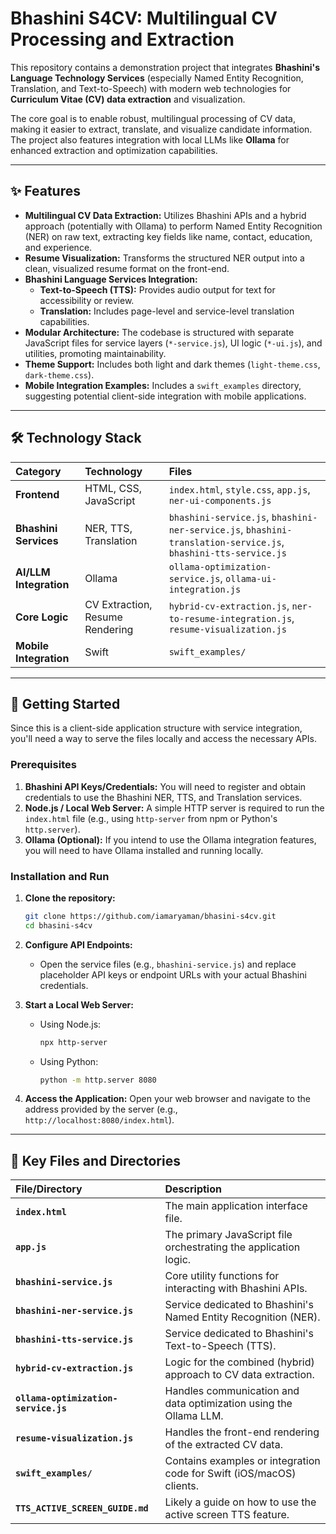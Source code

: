 # Bhashini S4CV: Multilingual CV Processing and Extraction

This repository contains a demonstration project that integrates **Bhashini's Language Technology Services** (especially Named Entity Recognition, Translation, and Text-to-Speech) with modern web technologies for **Curriculum Vitae (CV) data extraction** and visualization.

The core goal is to enable robust, multilingual processing of CV data, making it easier to extract, translate, and visualize candidate information. The project also features integration with local LLMs like **Ollama** for enhanced extraction and optimization capabilities.

-----

## ✨ Features

  * **Multilingual CV Data Extraction:** Utilizes Bhashini APIs and a hybrid approach (potentially with Ollama) to perform Named Entity Recognition (NER) on raw text, extracting key fields like name, contact, education, and experience.
  * **Resume Visualization:** Transforms the structured NER output into a clean, visualized resume format on the front-end.
  * **Bhashini Language Services Integration:**
      * **Text-to-Speech (TTS):** Provides audio output for text for accessibility or review.
      * **Translation:** Includes page-level and service-level translation capabilities.
  * **Modular Architecture:** The codebase is structured with separate JavaScript files for service layers (`*-service.js`), UI logic (`*-ui.js`), and utilities, promoting maintainability.
  * **Theme Support:** Includes both light and dark themes (`light-theme.css`, `dark-theme.css`).
  * **Mobile Integration Examples:** Includes a `swift_examples` directory, suggesting potential client-side integration with mobile applications.

-----

## 🛠️ Technology Stack

| Category | Technology | Files |
| :--- | :--- | :--- |
| **Frontend** | HTML, CSS, JavaScript | `index.html`, `style.css`, `app.js`, `ner-ui-components.js` |
| **Bhashini Services** | NER, TTS, Translation | `bhashini-service.js`, `bhashini-ner-service.js`, `bhashini-translation-service.js`, `bhashini-tts-service.js` |
| **AI/LLM Integration** | Ollama | `ollama-optimization-service.js`, `ollama-ui-integration.js` |
| **Core Logic** | CV Extraction, Resume Rendering | `hybrid-cv-extraction.js`, `ner-to-resume-integration.js`, `resume-visualization.js` |
| **Mobile Integration** | Swift | `swift_examples/` |

-----

## 🚀 Getting Started

Since this is a client-side application structure with service integration, you'll need a way to serve the files locally and access the necessary APIs.

### Prerequisites

1.  **Bhashini API Keys/Credentials:** You will need to register and obtain credentials to use the Bhashini NER, TTS, and Translation services.
2.  **Node.js / Local Web Server:** A simple HTTP server is required to run the `index.html` file (e.g., using `http-server` from npm or Python's `http.server`).
3.  **Ollama (Optional):** If you intend to use the Ollama integration features, you will need to have Ollama installed and running locally.

### Installation and Run

1.  **Clone the repository:**

    ```bash
    git clone https://github.com/iamaryaman/bhasini-s4cv.git
    cd bhasini-s4cv
    ```

2.  **Configure API Endpoints:**

      * Open the service files (e.g., `bhashini-service.js`) and replace placeholder API keys or endpoint URLs with your actual Bhashini credentials.

3.  **Start a Local Web Server:**

      * Using Node.js:
        ```bash
        npx http-server
        ```
      * Using Python:
        ```bash
        python -m http.server 8080
        ```

4.  **Access the Application:**
    Open your web browser and navigate to the address provided by the server (e.g., `http://localhost:8080/index.html`).

-----

## 📂 Key Files and Directories

| File/Directory | Description |
| :--- | :--- |
| **`index.html`** | The main application interface file. |
| **`app.js`** | The primary JavaScript file orchestrating the application logic. |
| **`bhashini-service.js`** | Core utility functions for interacting with Bhashini APIs. |
| **`bhashini-ner-service.js`** | Service dedicated to Bhashini's Named Entity Recognition (NER). |
| **`bhashini-tts-service.js`** | Service dedicated to Bhashini's Text-to-Speech (TTS). |
| **`hybrid-cv-extraction.js`** | Logic for the combined (hybrid) approach to CV data extraction. |
| **`ollama-optimization-service.js`** | Handles communication and data optimization using the Ollama LLM. |
| **`resume-visualization.js`** | Handles the front-end rendering of the extracted CV data. |
| **`swift_examples/`** | Contains examples or integration code for Swift (iOS/macOS) clients. |
| **`TTS_ACTIVE_SCREEN_GUIDE.md`** | Likely a guide on how to use the active screen TTS feature. |